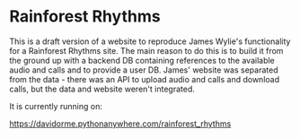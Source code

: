# Rainforest Rhythms #

This is a draft version of a website to reproduce James Wylie's functionality for a Rainforest Rhythms site. The main reason to do this is to build it from the ground up with a backend DB containing references to the available audio and calls and to provide a user DB. James' website was separated from the data - there was an API to upload audio and calls and download calls, but the data and website weren't integrated.

It is currently running on:

https://davidorme.pythonanywhere.com/rainforest_rhythms